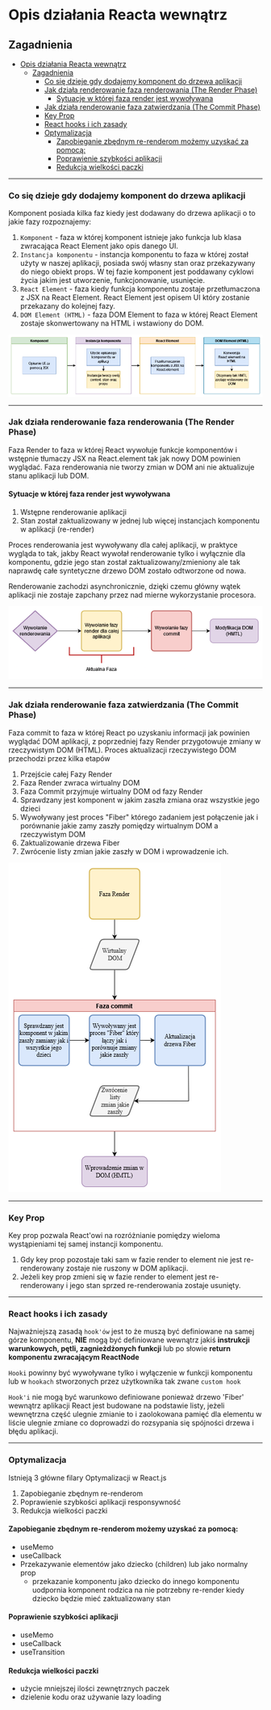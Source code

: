 # Opis działania Reacta wewnątrz

## Zagadnienia

- [Opis działania Reacta wewnątrz](#opis-działania-reacta-wewnątrz)
  - [Zagadnienia](#zagadnienia)
    - [Co się dzieje gdy dodajemy komponent do drzewa aplikacji](#co-się-dzieje-gdy-dodajemy-komponent-do-drzewa-aplikacji)
    - [Jak działa renderowanie faza renderowania (The Render Phase)](#jak-działa-renderowanie-faza-renderowania-the-render-phase)
      - [Sytuacje w której faza render jest wywoływana](#sytuacje-w-której-faza-render-jest-wywoływana)
    - [Jak działa renderowanie faza zatwierdzania (The Commit Phase)](#jak-działa-renderowanie-faza-zatwierdzania-the-commit-phase)
    - [Key Prop](#key-prop)
    - [React hooks i ich zasady](#react-hooks-i-ich-zasady)
    - [Optymalizacja](#optymalizacja)
      - [Zapobieganie zbędnym re-renderom możemy uzyskać za pomocą:](#zapobieganie-zbędnym-re-renderom-możemy-uzyskać-za-pomocą)
      - [Poprawienie szybkości aplikacji](#poprawienie-szybkości-aplikacji)
      - [Redukcja wielkości paczki](#redukcja-wielkości-paczki)

---

### Co się dzieje gdy dodajemy komponent do drzewa aplikacji

Komponent posiada kilka faz kiedy jest dodawany do drzewa aplikacji o to jakie fazy rozpoznajemy:

1. `Komponent` - faza w której komponent istnieje jako funkcja lub klasa zwracająca React Element jako opis danego UI.
2. `Instancja komponentu` - instancja komponentu to faza w której został użyty w naszej aplikacji, posiada swój własny stan oraz przekazywany do niego obiekt props. W tej fazie komponent jest poddawany cyklowi życia jakim jest utworzenie, funkcjonowanie, usunięcie.
3. `React Element` - faza kiedy funkcja komponentu zostaje przetłumaczona z JSX na React Element. React Element jest opisem UI który zostanie przekazany do kolejnej fazy.
4. `DOM Element (HTML)` - faza DOM Element to faza w której React Element zostaje skonwertowany na HTML i wstawiony do DOM.

![Komponent w React](./docsImage/reactKomponent.png)

---

### Jak działa renderowanie faza renderowania (The Render Phase)

Faza Render to faza w której React wywołuje funkcje komponentów i wstępnie tłumaczy JSX na React.element tak jak nowy DOM powinien wyglądać. Faza renderowania nie tworzy zmian w DOM ani nie aktualizuje stanu aplikacji lub DOM.

#### Sytuacje w której faza render jest wywoływana

1. Wstępne renderowanie aplikacji
2. Stan został zaktualizowany w jednej lub więcej instancjach komponentu w aplikacji (re-render)

Proces renderowania jest wywoływany dla całej aplikacji, w praktyce wygląda to tak, jakby React wywołał renderowanie tylko i wyłącznie dla komponentu, gdzie jego stan został zaktualizowany/zmieniony ale tak naprawdę całe syntetyczne drzewo DOM zostało odtworzone od nowa.

Renderowanie zachodzi asynchronicznie, dzięki czemu główny wątek aplikacji nie zostaje zapchany przez nad mierne wykorzystanie procesora.

![Faza render](./docsImage/renderPhase.png)

---

### Jak działa renderowanie faza zatwierdzania (The Commit Phase)

Faza commit to faza w której React po uzyskaniu informacji jak powinien wyglądać DOM aplikacji, z poprzedniej fazy Render przygotowuje zmiany w rzeczywistym DOM (HTML). Proces aktualizacji rzeczywistego DOM przechodzi przez kilka etapów

1. Przejście całej Fazy Render
2. Faza Render zwraca wirtualny DOM
3. Faza Commit przyjmuje wirtualny DOM od fazy Render
4. Sprawdzany jest komponent w jakim zaszła zmiana oraz wszystkie jego dzieci
5. Wywoływany jest proces "Fiber" którego zadaniem jest połączenie jak i porównanie jakie zamy zaszły pomiędzy wirtualnym DOM a rzeczywistym DOM
6. Zaktualizowanie drzewa Fiber
7. Zwrócenie listy zmian jakie zaszły w DOM i wprowadzenie ich.

![Faza Commit](./docsImage/commitPhase.png)

---

### Key Prop

Key prop pozwala React'owi na rozróżnianie pomiędzy wieloma wystąpieniami tej samej instancji komponentu.

1. Gdy key prop pozostaje taki sam w fazie render to element nie jest re-renderowany zostaje nie ruszony w DOM aplikacji.
2. Jeżeli key prop zmieni się w fazie render to element jest re-renderowany i jego stan sprzed re-renderowania zostaje usunięty.

---

### React hooks i ich zasady

Najważniejszą zasadą `hook'ów` jest to że muszą być definiowane na samej górze komponentu, **NIE** mogą być definiowane wewnątrz jakiś **instrukcji warunkowych, pętli, zagnieżdżonych funkcji** lub po słowie **return komponentu zwracającym ReactNode**

`Hooki` powinny być wywoływane tylko i wyłączenie w funkcji komponentu lub w `hookach` stworzonych przez użytkownika tak zwane `custom hook`

`Hook'i` nie mogą być warunkowo definiowane ponieważ drzewo 'Fiber' wewnątrz aplikacji React jest budowane na podstawie listy, jeżeli wewnętrzna część ulegnie zmianie to i zaolokowana pamięć dla elementu w liście ulegnie zmiane co doprowadzi do rozsypania się spójności drzewa i błędu aplikacji.

---

### Optymalizacja

Istnieją 3 główne filary Optymalizacji w React.js

1. Zapobieganie zbędnym re-renderom
2. Poprawienie szybkości aplikacji responsywność
3. Redukcja wielkości paczki

#### Zapobieganie zbędnym re-renderom możemy uzyskać za pomocą:

- useMemo
- useCallback
- Przekazywanie elementów jako dziecko (children) lub jako normalny prop
  - przekazanie komponentu jako dziecko do innego komponentu uodpornia komponent rodzica na nie potrzebny re-render kiedy dziecko będzie mieć zaktualizowany stan

#### Poprawienie szybkości aplikacji

- useMemo
- useCallback
- useTransition

#### Redukcja wielkości paczki

- użycie mniejszej ilości zewnętrznych paczek
- dzielenie kodu oraz używanie lazy loading
